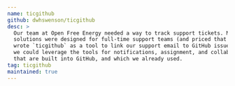 ```yaml
---
name: ticgithub
github: dwhswenson/ticgithub
desc: >
  Our team at Open Free Energy needed a way to track support tickets. Most
  solutions were designed for full-time support teams (and priced that way). I
  wrote `ticgithub` as a tool to link our support email to GitHub issues, where
  we could leverage the tools for notifications, assignment, and collaboration
  that are built into GitHub, and which we already used.
tag: ticgithub
maintained: true
---
```

